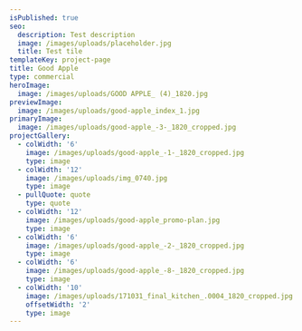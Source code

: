 ```yaml
---
isPublished: true
seo:
  description: Test description
  image: /images/uploads/placeholder.jpg
  title: Test tile
templateKey: project-page
title: Good Apple
type: commercial
heroImage:
  image: /images/uploads/GOOD APPLE_ (4)_1820.jpg
previewImage:
  image: /images/uploads/good-apple_index_1.jpg
primaryImage:
  image: /images/uploads/good-apple_-3-_1820_cropped.jpg
projectGallery:
  - colWidth: '6'
    image: /images/uploads/good-apple_-1-_1820_cropped.jpg
    type: image
  - colWidth: '12'
    image: /images/uploads/img_0740.jpg
    type: image
  - pullQuote: quote
    type: quote
  - colWidth: '12'
    image: /images/uploads/good-apple_promo-plan.jpg
    type: image
  - colWidth: '6'
    image: /images/uploads/good-apple_-2-_1820_cropped.jpg
    type: image
  - colWidth: '6'
    image: /images/uploads/good-apple_-8-_1820_cropped.jpg
    type: image
  - colWidth: '10'
    image: /images/uploads/171031_final_kitchen_.0004_1820_cropped.jpg
    offsetWidth: '2'
    type: image
---
```


